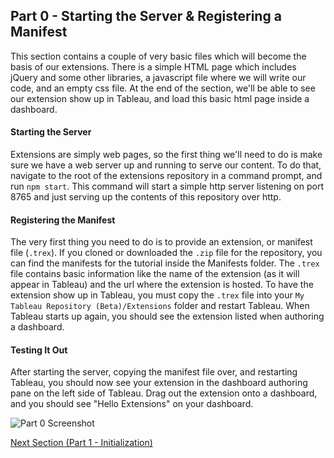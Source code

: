 ## Part 0 - Starting the Server & Registering a Manifest

This section contains a couple of very basic files which will become the basis of our extensions. There is a simple HTML page which includes jQuery and some other libraries, a javascript file where we will write our code, and an empty css file. At the end of the section, we'll be able to see our extension show up in Tableau, and load this basic html page inside a dashboard.

#### Starting the Server

Extensions are simply web pages, so the first thing we'll need to do is make sure we have a web server up and running to serve our content. To do that, navigate to the root of the extensions repository in a command prompt, and run `npm start`. This command will start a simple http server listening on port 8765 and just serving up the contents of this repository over http.

#### Registering the Manifest

The very first thing you need to do is to provide an extension, or manifest file (`.trex`). If you cloned or downloaded the `.zip` file for the repository, you can find the manifests for the tutorial inside the Manifests folder. The `.trex` file contains basic information like the name of the extension (as it will appear in Tableau) and the url where the extension is hosted. To have the extension show up in Tableau, you must copy the `.trex` file into your `My Tableau Repository (Beta)/Extensions` folder and restart Tableau. When Tableau starts up again, you should see the extension listed when authoring a dashboard.

#### Testing It Out

After starting the server, copying the manifest file over, and restarting Tableau, you should now see your extension in the dashboard authoring pane on the left side of Tableau. Drag out the extension onto a dashboard, and you should see "Hello Extensions" on your dashboard.

![Part 0 Screenshot](../assets/Part_0.png)

[Next Section (Part 1 - Initialization)](../Part_1/readme.md)
